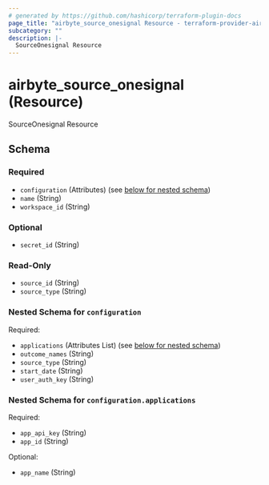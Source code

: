 ```yaml
---
# generated by https://github.com/hashicorp/terraform-plugin-docs
page_title: "airbyte_source_onesignal Resource - terraform-provider-airbyte-new"
subcategory: ""
description: |-
  SourceOnesignal Resource
---
```


# airbyte_source_onesignal (Resource)

SourceOnesignal Resource



<!-- schema generated by tfplugindocs -->
## Schema

### Required

- `configuration` (Attributes) (see [below for nested schema](#nestedatt--configuration))
- `name` (String)
- `workspace_id` (String)

### Optional

- `secret_id` (String)

### Read-Only

- `source_id` (String)
- `source_type` (String)

<a id="nestedatt--configuration"></a>
### Nested Schema for `configuration`

Required:

- `applications` (Attributes List) (see [below for nested schema](#nestedatt--configuration--applications))
- `outcome_names` (String)
- `source_type` (String)
- `start_date` (String)
- `user_auth_key` (String)

<a id="nestedatt--configuration--applications"></a>
### Nested Schema for `configuration.applications`

Required:

- `app_api_key` (String)
- `app_id` (String)

Optional:

- `app_name` (String)


